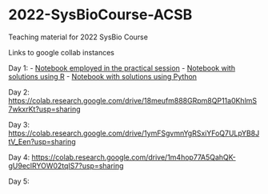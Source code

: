 # 2022-SysBioCourse-ACSB

Teaching material for 2022 SysBio Course

Links to google collab instances

Day 1: 
    - [Notebook employed in the practical session](Day1/Day1_OmicsAndDatabases.ipynb)
    - [Notebook with solutions using R](Day1/2022_06_29_Day_1_databases_with_R_solutions.ipynb)
    - [Notebook with solutions using Python](Day1/2022_06_29_Day_1_databases_with_Python_solutions.ipynb)

Day 2: https://colab.research.google.com/drive/18meufm888GRpm8QP11a0KhlmS7wkxrKt?usp=sharing

Day 3: https://colab.research.google.com/drive/1ymFSgvmnYgRSxiYFoQ7ULpYB8JtV_Een?usp=sharing

Day 4: https://colab.research.google.com/drive/1m4hop77A5QahQK-gU9eclRYOW02tqIS7?usp=sharing

Day 5: 


